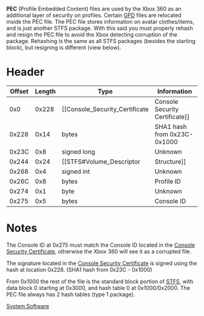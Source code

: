**PEC** (Profile Embedded Content) files are used by the Xbox 360 as an
additional layer of security on profiles. Certain [GPD](../GPD)
files are relocated inside the PEC file. The PEC file stores information
on avatar clothes/items, and is just another STFS package. With this
said you must properly rehash and resign the PEC file to avoid the Xbox
detecting corruption of the package. Rehashing is the same as all STFS
packages (besides the starting block), but resigning is different (view
below).

# Header

| Offset | Length | Type                               | Information                      |
| ------ | ------ | ---------------------------------- | -------------------------------- |
| 0x0    | 0x228  | \[\[Console_Security_Certificate | Console Security Certificate\]\] |
| 0x228  | 0x14   | bytes                              | SHA1 hash from 0x23C-0x1000      |
| 0x23C  | 0x8    | signed long                        | Unknown                          |
| 0x244  | 0x24   | \[\[STFS\#Volume_Descriptor       | Structure\]\]                    |
| 0x268  | 0x4    | signed int                         | Unknown                          |
| 0x26C  | 0x8    | bytes                              | Profile ID                       |
| 0x274  | 0x1    | byte                               | Unknown                          |
| 0x275  | 0x5    | bytes                              | Console ID                       |

# Notes

The Console ID at 0x275 must match the Console ID located in the
[Console Security Certificate](../../Console_Security_Certificate),
otherwise the Xbox 360 will see it as a corrupted file.

The signature located in the [Console Security
Certificate](../../Console_Security_Certificate) is signed using
the hash at location 0x228. (SHA1 hash from 0x23C - 0x1000)

From 0x1000 the rest of the file is the standard block portion of
[STFS](../STFS), with data block 0 starting at 0x3000, and hash
table 0 at 0x1000/0x2000. The PEC file always has 2 hash tables (type 1
package).

[System Software](/System-Software)
